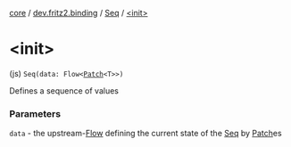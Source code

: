 [core](../../index.md) / [dev.fritz2.binding](../index.md) / [Seq](index.md) / [&lt;init&gt;](./-init-.md)

# &lt;init&gt;

(js) `Seq(data: Flow<`[`Patch`](../-patch/index.md)`<T>>)`

Defines a sequence of values

### Parameters

`data` - the upstream-[Flow](#) defining the current state of the [Seq](index.md) by [Patch](../-patch/index.md)es